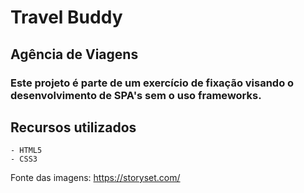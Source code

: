 # Travel Buddy
## Agência de Viagens

### Este projeto é parte de um exercício de fixação visando o desenvolvimento de SPA's sem o uso frameworks.

## Recursos utilizados
	- HTML5
	- CSS3

Fonte das imagens: https://storyset.com/
